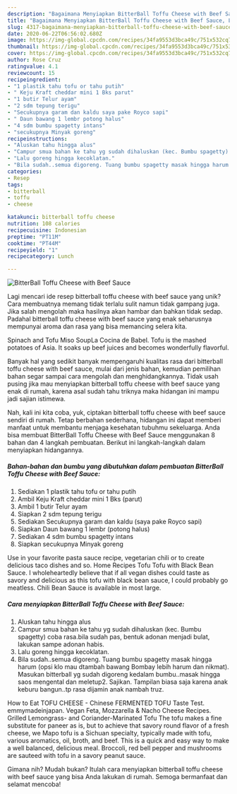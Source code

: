 ```yaml
---
description: "Bagaimana Menyiapkan BitterBall Toffu Cheese with Beef Sauce, Lezat"
title: "Bagaimana Menyiapkan BitterBall Toffu Cheese with Beef Sauce, Lezat"
slug: 4317-bagaimana-menyiapkan-bitterball-toffu-cheese-with-beef-sauce-lezat
date: 2020-06-22T06:56:02.680Z
image: https://img-global.cpcdn.com/recipes/34fa9553d3bca49c/751x532cq70/bitterball-toffu-cheese-with-beef-sauce-foto-resep-utama.jpg
thumbnail: https://img-global.cpcdn.com/recipes/34fa9553d3bca49c/751x532cq70/bitterball-toffu-cheese-with-beef-sauce-foto-resep-utama.jpg
cover: https://img-global.cpcdn.com/recipes/34fa9553d3bca49c/751x532cq70/bitterball-toffu-cheese-with-beef-sauce-foto-resep-utama.jpg
author: Rose Cruz
ratingvalue: 4.1
reviewcount: 15
recipeingredient:
- "1 plastik tahu tofu or tahu putih"
- " Keju Kraft cheddar mini 1 Bks parut"
- "1 butir Telur ayam"
- "2 sdm tepung terigu"
- "Secukupnya garam dan kaldu saya pake Royco sapi"
- " Daun bawang 1 lembr potong halus"
- "4 sdm bumbu spagetty intans"
- "secukupnya Minyak goreng"
recipeinstructions:
- "Aluskan tahu hingga alus"
- "Campur smua bahan ke tahu yg sudah dihaluskan (kec. Bumbu spagetty) coba rasa.bila sudah pas, bentuk adonan menjadi bulat, lakukan sampe adonan habis."
- "Lalu goreng hingga kecoklatan."
- "Bila sudah..semua digoreng. Tuang bumbu spagetty masak hingga harum (opsi klo mau dtambah bawang Bombay lebih harum dan nikmat). Masukan bitterball yg sudah digoreng kedalam bumbu..masak hingga saos mengental dan meletup2. Sajikan. Tampilan biasa saja karena anak keburu bangun..tp rasa dijamin anak nambah truz."
categories:
- Resep
tags:
- bitterball
- toffu
- cheese

katakunci: bitterball toffu cheese 
nutrition: 108 calories
recipecuisine: Indonesian
preptime: "PT11M"
cooktime: "PT44M"
recipeyield: "1"
recipecategory: Lunch

---
```



![BitterBall Toffu Cheese with Beef Sauce](https://img-global.cpcdn.com/recipes/34fa9553d3bca49c/751x532cq70/bitterball-toffu-cheese-with-beef-sauce-foto-resep-utama.jpg)

Lagi mencari ide resep bitterball toffu cheese with beef sauce yang unik? Cara membuatnya memang tidak terlalu sulit namun tidak gampang juga. Jika salah mengolah maka hasilnya akan hambar dan bahkan tidak sedap. Padahal bitterball toffu cheese with beef sauce yang enak seharusnya mempunyai aroma dan rasa yang bisa memancing selera kita.

Spinach and Tofu Miso SoupLa Cocina de Babel. Tofu is the mashed potatoes of Asia. It soaks up beef juices and becomes wonderfully flavorful.

Banyak hal yang sedikit banyak mempengaruhi kualitas rasa dari bitterball toffu cheese with beef sauce, mulai dari jenis bahan, kemudian pemilihan bahan segar sampai cara mengolah dan menghidangkannya. Tidak usah pusing jika mau menyiapkan bitterball toffu cheese with beef sauce yang enak di rumah, karena asal sudah tahu triknya maka hidangan ini mampu jadi sajian istimewa.


Nah, kali ini kita coba, yuk, ciptakan bitterball toffu cheese with beef sauce sendiri di rumah. Tetap berbahan sederhana, hidangan ini dapat memberi manfaat untuk membantu menjaga kesehatan tubuhmu sekeluarga. Anda bisa membuat BitterBall Toffu Cheese with Beef Sauce menggunakan 8 bahan dan 4 langkah pembuatan. Berikut ini langkah-langkah dalam menyiapkan hidangannya.

<!--inarticleads1-->

##### Bahan-bahan dan bumbu yang dibutuhkan dalam pembuatan BitterBall Toffu Cheese with Beef Sauce:

1. Sediakan 1 plastik tahu tofu or tahu putih
1. Ambil  Keju Kraft cheddar mini 1 Bks (parut)
1. Ambil 1 butir Telur ayam
1. Siapkan 2 sdm tepung terigu
1. Sediakan Secukupnya garam dan kaldu (saya pake Royco sapi)
1. Siapkan  Daun bawang 1 lembr (potong halus)
1. Sediakan 4 sdm bumbu spagetty intans
1. Siapkan secukupnya Minyak goreng


Use in your favorite pasta sauce recipe, vegetarian chili or to create delicious taco dishes and so. Home Recipes Tofu Tofu with Black Bean Sauce. I wholeheartedly believe that if all vegan dishes could taste as savory and delicious as this tofu with black bean sauce, I could probably go meatless. Chili Bean Sauce is available in most large. 

<!--inarticleads2-->

##### Cara menyiapkan BitterBall Toffu Cheese with Beef Sauce:

1. Aluskan tahu hingga alus
1. Campur smua bahan ke tahu yg sudah dihaluskan (kec. Bumbu spagetty) coba rasa.bila sudah pas, bentuk adonan menjadi bulat, lakukan sampe adonan habis.
1. Lalu goreng hingga kecoklatan.
1. Bila sudah..semua digoreng. Tuang bumbu spagetty masak hingga harum (opsi klo mau dtambah bawang Bombay lebih harum dan nikmat). Masukan bitterball yg sudah digoreng kedalam bumbu..masak hingga saos mengental dan meletup2. Sajikan. Tampilan biasa saja karena anak keburu bangun..tp rasa dijamin anak nambah truz.


How to Eat TOFU CHEESE - Chinese FERMENTED TOFU Taste Test. emmymadeinjapan. Vegan Feta, Mozzarella &amp; Nacho Cheese Recipes. Grilled Lemongrass- and Coriander-Marinated Tofu The tofu makes a fine substitute for paneer as is, but to achieve that savory round flavor of a fresh cheese, we Mapo tofu is a Sichuan specialty, typically made with tofu, various aromatics, oil, broth, and beef. This is a quick and easy way to make a well balanced, delicious meal. Broccoli, red bell pepper and mushrooms are sauteed with tofu in a savory peanut sauce. 

Gimana nih? Mudah bukan? Itulah cara menyiapkan bitterball toffu cheese with beef sauce yang bisa Anda lakukan di rumah. Semoga bermanfaat dan selamat mencoba!
